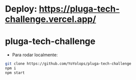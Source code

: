 # Deploy: https://pluga-tech-challenge.vercel.app/
# pluga-tech-challenge

- Para rodar localmente: 
```bash
git clone https://github.com/YoYolops/pluga-tech-challenge
npm i
npm start
```

